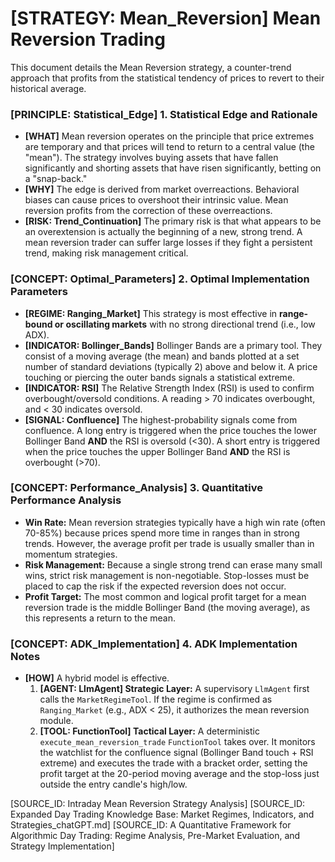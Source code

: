 # [STRATEGY: Mean_Reversion] Mean Reversion Trading

This document details the Mean Reversion strategy, a counter-trend approach that profits from the statistical tendency of prices to revert to their historical average.

### [PRINCIPLE: Statistical_Edge] 1. Statistical Edge and Rationale

- **[WHAT]** Mean reversion operates on the principle that price extremes are temporary and that prices will tend to return to a central value (the "mean"). The strategy involves buying assets that have fallen significantly and shorting assets that have risen significantly, betting on a "snap-back."
- **[WHY]** The edge is derived from market overreactions. Behavioral biases can cause prices to overshoot their intrinsic value. Mean reversion profits from the correction of these overreactions.
- **[RISK: Trend_Continuation]** The primary risk is that what appears to be an overextension is actually the beginning of a new, strong trend. A mean reversion trader can suffer large losses if they fight a persistent trend, making risk management critical.

### [CONCEPT: Optimal_Parameters] 2. Optimal Implementation Parameters

- **[REGIME: Ranging_Market]** This strategy is most effective in **range-bound or oscillating markets** with no strong directional trend (i.e., low ADX).
- **[INDICATOR: Bollinger_Bands]** Bollinger Bands are a primary tool. They consist of a moving average (the mean) and bands plotted at a set number of standard deviations (typically 2) above and below it. A price touching or piercing the outer bands signals a statistical extreme.
- **[INDICATOR: RSI]** The Relative Strength Index (RSI) is used to confirm overbought/oversold conditions. A reading > 70 indicates overbought, and < 30 indicates oversold.
- **[SIGNAL: Confluence]** The highest-probability signals come from confluence. A long entry is triggered when the price touches the lower Bollinger Band **AND** the RSI is oversold (<30). A short entry is triggered when the price touches the upper Bollinger Band **AND** the RSI is overbought (>70).

### [CONCEPT: Performance_Analysis] 3. Quantitative Performance Analysis

- **Win Rate:** Mean reversion strategies typically have a high win rate (often 70-85%) because prices spend more time in ranges than in strong trends. However, the average profit per trade is usually smaller than in momentum strategies.
- **Risk Management:** Because a single strong trend can erase many small wins, strict risk management is non-negotiable. Stop-losses must be placed to cap the risk if the expected reversion does not occur.
- **Profit Target:** The most common and logical profit target for a mean reversion trade is the middle Bollinger Band (the moving average), as this represents a return to the mean.

### [CONCEPT: ADK_Implementation] 4. ADK Implementation Notes

- **[HOW]** A hybrid model is effective.
    1. **[AGENT: LlmAgent] Strategic Layer:** A supervisory `LlmAgent` first calls the `MarketRegimeTool`. If the regime is confirmed as `Ranging_Market` (e.g., ADX < 25), it authorizes the mean reversion module.
    2. **[TOOL: FunctionTool] Tactical Layer:** A deterministic `execute_mean_reversion_trade` `FunctionTool` takes over. It monitors the watchlist for the confluence signal (Bollinger Band touch + RSI extreme) and executes the trade with a bracket order, setting the profit target at the 20-period moving average and the stop-loss just outside the entry candle's high/low.

[SOURCE_ID: Intraday Mean Reversion Strategy Analysis]
[SOURCE_ID: Expanded Day Trading Knowledge Base: Market Regimes, Indicators, and Strategies_chatGPT.md]
[SOURCE_ID: A Quantitative Framework for Algorithmic Day Trading: Regime Analysis, Pre-Market Evaluation, and Strategy Implementation]
